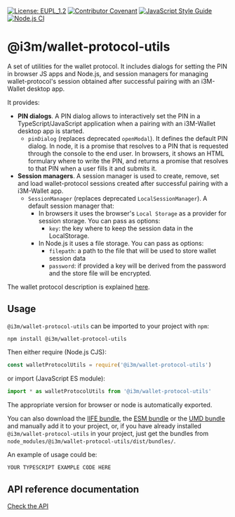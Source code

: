 [![License: EUPL_1.2](https://img.shields.io/badge/License-EUPL_1.2-yellow.svg)](LICENSE)
[![Contributor Covenant](https://img.shields.io/badge/Contributor%20Covenant-2.1-4baaaa.svg)](CODE_OF_CONDUCT.md)
[![JavaScript Style Guide](https://img.shields.io/badge/code_style-standard-brightgreen.svg)](https://standardjs.com)
[![Node.js CI](https://github.com/i3-Market-V2-Public-Repository/SP3-SCGBSSW-I3mWalletMonorepo/actions/workflows/automatic-release.yml/badge.svg)](https://github.com/i3-Market-V2-Public-Repository/SP3-SCGBSSW-I3mWalletMonorepo/actions/workflows/automatic-release.yml)

# @i3m/wallet-protocol-utils

A set of utilities for the wallet protocol. It includes dialogs for setting the PIN in browser JS apps and Node.js, and session managers for managing wallet-protocol's session obtained after successful pairing with an i3M-Wallet desktop app.

It provides:

- **PIN dialogs**. A PIN dialog allows to interactively set the PIN in a TypeScript/JavaScript application when a pairing with an i3M-Wallet desktop app is started.
  - `pinDialog` (replaces deprecated `openModal`). It defines the default PIN dialog. In node, it is a promise that resolves to a PIN that is requested through the console to the end user. In browsers, it shows an HTML formulary where to write the PIN, and returns a promise that resolves to that PIN when a user fills it and submits it.
- **Session managers**. A session manager is used to create, remove, set and load wallet-protocol sessions created after successful pairing with a i3M-Wallet app.
  - `SessionManager` (replaces deprecated `LocalSessionManager`). A default session manager that:
    - In browsers it uses the browser's `Local Storage` as a provider for session storage. You can pass as options:
      - `key`: the key where to keep the session data in the LocalStorage.
    - In Node.js it uses a file storage. You can pass as options:
      - `filepath`: a path to the file that will be used to store wallet session data
      - `password`: if provided a key will be derived from the password and the store file will be encrypted.

The wallet protocol description is explained [here](../wallet-protocol/README.md).

## Usage

`@i3m/wallet-protocol-utils` can be imported to your project with `npm`:

```console
npm install @i3m/wallet-protocol-utils
```

Then either require (Node.js CJS):

```javascript
const walletProtocolUtils = require('@i3m/wallet-protocol-utils')
```

or import (JavaScript ES module):

```javascript
import * as walletProtocolUtils from '@i3m/wallet-protocol-utils'
```

The appropriate version for browser or node is automatically exported.

You can also download the [IIFE bundle](https://raw.githubusercontent.com/i3-Market-V2-Public-Repository/SP3-SCGBSSW-I3mWalletMonorepo/public/packages/wallet-protocol-utils/dist/bundles/iife.js), the [ESM bundle](https://raw.githubusercontent.com/i3-Market-V2-Public-Repository/SP3-SCGBSSW-I3mWalletMonorepo/public/packages/wallet-protocol-utils/dist/bundles/esm.min.js) or the [UMD bundle](https://raw.githubusercontent.com/i3-Market-V2-Public-Repository/SP3-SCGBSSW-I3mWalletMonorepo/public/packages/wallet-protocol-utils/dist/bundles/umd.js) and manually add it to your project, or, if you have already installed `@i3m/wallet-protocol-utils` in your project, just get the bundles from `node_modules/@i3m/wallet-protocol-utils/dist/bundles/`.

An example of usage could be:

```typescript
YOUR TYPESCRIPT EXAMPLE CODE HERE
```

## API reference documentation

[Check the API](docs/API.md)
